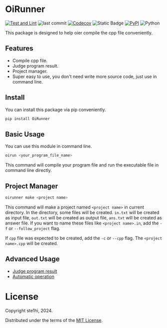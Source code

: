 # OiRunner

[![Test and Lint](https://img.shields.io/github/actions/workflow/status/ste1hi/OiRunner/main.yml?logo=github&label=Test%20and%20Lint)](https://github.com/ste1hi/OiRunner/actions/workflows/main.yml)
![last commit](https://img.shields.io/github/last-commit/ste1hi/OiRunner)
[![Codecov](https://img.shields.io/codecov/c/github/ste1hi/OiRunner)](https://app.codecov.io/gh/ste1hi/OiRunner)
![Static Badge](https://img.shields.io/badge/platform-Windows%20%7C%20Linux-yellow)
[![PyPI](https://img.shields.io/pypi/v/OiRunner)](https://pypi.org/project/OiRunner/)
![Python](https://img.shields.io/badge/python-3.8%20%7C%203.9%20%7C%203.10%20%7C%203.11%20%7C%203.12-blue)

This package is designed to help oier compile the cpp file conveniently.

## Features

- Compile cpp file.
- Judge program result.
- Project manager.
- Super easy to use, you don't need write more source code, just use in command line.

## Install
You can install this package via pip conveniently.

```bash
pip install OiRunner
```

## Basic Usage
You can use this module in command line.

```bash
oirun <your_program_file_name>
```

This command will compile your program file and run the executable file in command line directly.

## Project Manager
```bash
oirunner make <project name>
```
This command will make a project named `<project name>` in current directory. In the directory, some files will be created. `in.txt` will be created as input file, `out.txt` will be created as output file, `ans.txt` will be created as answer file. If you want to name these files like `<project name>.in`, add the `-f` or `--follow_project` flag.

If `cpp` file was expected to be created, add the `-c` or `--cpp` flag. The `<project name>.cpp` will be created.

## Advanced Usage

- [Judge program result](docs/judge.md)
- [Automatic operation](docs/automation.md)


# License
Copyright ste1hi, 2024.

Distributed under the terms of the [MIT License](./LICENSE).